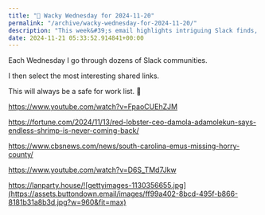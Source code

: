 ```yaml
---
title: "🤪 Wacky Wednesday for 2024-11-20"
permalink: "/archive/wacky-wednesday-for-2024-11-20/"
description: "This week&#39;s email highlights intriguing Slack finds, from emus on the loose to endless shrimp news!"
date: 2024-11-21 05:33:52.914841+00:00
---
```


<!-- buttondown-editor-mode: plaintext -->Each Wednesday I go through dozens of Slack communities.

I then select the most interesting shared links.

This will always be a safe for work list. 🙈

https://www.youtube.com/watch?v=FpaoCUEhZJM

https://fortune.com/2024/11/13/red-lobster-ceo-damola-adamolekun-says-endless-shrimp-is-never-coming-back/

https://www.cbsnews.com/news/south-carolina-emus-missing-horry-county/

https://www.youtube.com/watch?v=D6S_TMd7Jkw

https://lanparty.house/![gettyimages-1130356655.jpg](https://assets.buttondown.email/images/ff99a402-8bcd-495f-b866-8181b31a8b3d.jpg?w=960&fit=max)

